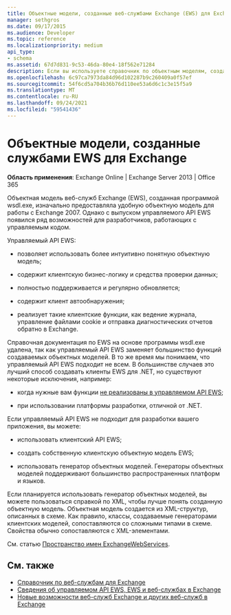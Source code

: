 ```yaml
---
title: Объектные модели, созданные веб-службами Exchange (EWS) для Exchange
manager: sethgros
ms.date: 09/17/2015
ms.audience: Developer
ms.topic: reference
ms.localizationpriority: medium
api_type:
- schema
ms.assetid: 67d7d831-9c53-46da-80e4-18f562e71284
description: Если вы используете справочник по объектным моделям, созданным службами EWS, при разработке приложений для Exchange, здесь вы найдете сведения о других вариантах разработки с использованием EWS.
ms.openlocfilehash: 6c97ca7973da84d96d102287b9c260409a0f57ef
ms.sourcegitcommit: 54f6cd5a704b36b76d110ee53a6d6c1c3e15f5a9
ms.translationtype: MT
ms.contentlocale: ru-RU
ms.lasthandoff: 09/24/2021
ms.locfileid: "59541436"
---
```

# <a name="ews-generated-object-models-for-exchange"></a>Объектные модели, созданные службами EWS для Exchange

**Область применения**: Exchange Online | Exchange Server 2013 | Office 365

Объектная модель веб-служб Exchange (EWS), созданная программой wsdl.exe, изначально предоставляла удобную объектную модель для работы с Exchange 2007. Однако с выпуском управляемого API EWS появился ряд возможностей для разработчиков, работающих с управляемым кодом. 

Управляемый API EWS:

- позволяет использовать более интуитивно понятную объектную модель;

- содержит клиентскую бизнес-логику и средства проверки данных;

- полностью поддерживается и регулярно обновляется;

- содержит клиент автообнаружения;

- реализует такие клиентские функции, как ведение журнала, управление файлами cookie и отправка диагностических отчетов обратно в Exchange.

Справочная документация по EWS на основе программы wsdl.exe удалена, так как управляемый API EWS заменяет большинство функций создаваемых объектных моделей. В то же время мы понимаем, что управляемый API EWS подходит не всем. В большинстве случаев это лучший способ создавать клиенты EWS для .NET, но существуют некоторые исключения, например:

- когда нужные вам функции [не реализованы в управляемом API EWS](../exchange-web-services/web-service-api-feature-availability-in-exchange-and-the-ews-managed-api.md#bk_apifeatures);

- при использовании платформы разработки, отличной от .NET.

Если управляемый API EWS не подходит для разработки вашего приложения, вы можете:

- использовать клиентский API EWS;

- создать собственную клиентскую объектную модель EWS;

- использовать генератор объектных моделей. Генераторы объектных моделей поддерживают большинство распространенных платформ и языков.

Если планируется использовать генератор объектных моделей, вы можете пользоваться справкой по XML, чтобы лучше понять созданную объектную модель. Объектная модель создается из XML-структур, описанных в схеме. Как правило, классы, создаваемые генераторами клиентских моделей, сопоставляются со сложными типами в схеме. Свойства обычно сопоставляются с XML-элементами.

См. статью [Пространство имен ExchangeWebServices](https://docs.microsoft.com/dotnet/api/exchangewebservices?view=exchange-ews-proxy).

## <a name="see-also"></a>См. также

- [Справочник по веб-службам для Exchange](web-services-reference-for-exchange.md)
- [Сведения об управляемом API EWS, EWS и веб-службах в Exchange](../exchange-web-services/explore-the-ews-managed-api-ews-and-web-services-in-exchange.md)
- [Новые возможности веб-служб Exchange и других веб-служб в Exchange](../exchange-web-services/whats-new-in-ews-and-other-web-services-in-exchange.md)
